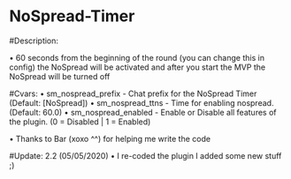 # NoSpread-Timer

#Description:

• 60 seconds from the beginning of the round (you can change this in config) the NoSpread will be activated and after you start the MVP the NoSpread will be turned off

#Cvars:
• sm_nospread_prefix - Chat prefix for the NoSpread Timer (Default: [NoSpread])
• sm_nospread_ttns - Time for enabling nospread. (Default: 60.0)
• sm_nospread_enabled - Enable or Disable all features of the plugin. (0 = Disabled | 1 = Enabled)

• Thanks to Bar (xoxo ^^) for helping me write the code

#Update: 2.2 (05/05/2020)
• I re-coded the plugin I added some new stuff ;)
